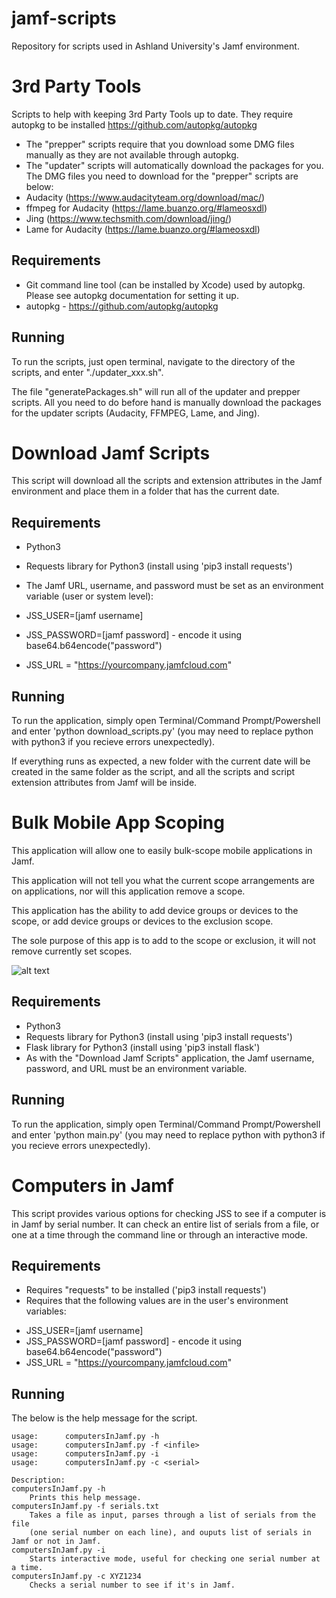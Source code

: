 # jamf-scripts
Repository for scripts used in Ashland University's Jamf environment.

# 3rd Party Tools
Scripts to help with keeping 3rd Party Tools up to date. 
They require autopkg to be installed https://github.com/autopkg/autopkg

* The "prepper" scripts require that you download some DMG files manually as they are not available through autopkg. 
* The "updater" scripts will automatically download the packages for you.
The DMG files you need to download for the "prepper" scripts are below:
* Audacity (https://www.audacityteam.org/download/mac/)
* ffmpeg for Audacity (https://lame.buanzo.org/#lameosxdl)
* Jing (https://www.techsmith.com/download/jing/)
* Lame for Audacity (https://lame.buanzo.org/#lameosxdl)

## Requirements
* Git command line tool (can be installed by Xcode) used by autopkg. Please see autopkg documentation for setting it up. 
* autopkg - https://github.com/autopkg/autopkg

## Running
To run the scripts, just open terminal, navigate to the directory of the scripts, and enter "./updater_xxx.sh". 

The file "generatePackages.sh" will run all of the updater and prepper scripts. All you need to do before hand is manually download the packages for the updater scripts (Audacity, FFMPEG, Lame, and Jing).

# Download Jamf Scripts
This script will download all the scripts and extension attributes in the Jamf environment and place them in a folder that has the current date. 
## Requirements
* Python3
* Requests library for Python3 (install using 'pip3 install requests')
* The Jamf URL, username, and password must be set as an environment variable (user or system level):

* JSS_USER=[jamf username]
* JSS_PASSWORD=[jamf password] - encode it using base64.b64encode("password")
* JSS_URL = "https://yourcompany.jamfcloud.com"
## Running
To run the application, simply open Terminal/Command Prompt/Powershell and enter 'python download_scripts.py' (you may need to replace python with python3 if you recieve errors unexpectedly). 

If everything runs as expected, a new folder with the current date will be created in the same folder as the script, and all the scripts and script extension attributes from Jamf will be inside. 

# Bulk Mobile App Scoping
This application will allow one to easily bulk-scope mobile applications in Jamf. 

This application will not tell you what the current scope arrangements are on applications, nor will this application remove a scope. 

This application has the ability to add device groups or devices to the scope, or add device groups or devices to the exclusion scope. 

The sole purpose of this app is to add to the scope or exclusion, it will not remove currently set scopes. 

![alt text](https://github.com/[username]/[reponame]/[branch]/Bulk%20Mobile%20App%20Scoping/image.png?raw=true)

## Requirements
* Python3
* Requests library for Python3 (install using 'pip3 install requests')
* Flask library for Python3 (install using 'pip3 install flask')
* As with the "Download Jamf Scripts" application, the Jamf username, password, and URL must be an environment variable. 
## Running
To run the application, simply open Terminal/Command Prompt/Powershell and enter 'python main.py' (you may need to replace python with python3 if you recieve errors unexpectedly). 

# Computers in Jamf
This script provides various options for checking JSS to see if a computer is in Jamf by serial number.
It can check an entire list of serials from a file, or one at a time through the command line
or through an interactive mode.

## Requirements
* Requires "requests" to be installed ('pip3 install requests')
* Requires that the following values are in the user's environment variables:
- JSS_USER=[jamf username]
- JSS_PASSWORD=[jamf password] - encode it using base64.b64encode("password")
- JSS_URL = "https://yourcompany.jamfcloud.com"

## Running
The below is the help message for the script. 
```
usage:      computersInJamf.py -h
usage:      computersInJamf.py -f <infile>
usage:      computersInJamf.py -i
usage:      computersInJamf.py -c <serial>

Description:
computersInJamf.py -h
    Prints this help message.
computersInJamf.py -f serials.txt
    Takes a file as input, parses through a list of serials from the file
    (one serial number on each line), and ouputs list of serials in Jamf or not in Jamf.
computersInJamf.py -i
    Starts interactive mode, useful for checking one serial number at a time.
computersInJamf.py -c XYZ1234
    Checks a serial number to see if it's in Jamf.
```
